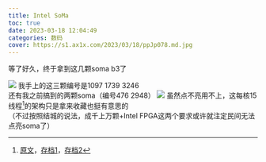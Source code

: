 ```yaml
---
title: Intel SoMa
toc: true
date: 2023-03-18 12:04:49
categories: 数码
cover: https://s1.ax1x.com/2023/03/18/ppJp078.md.jpg
---
```


等了好久，终于拿到这几颗soma b3了
<!-- more -->
![](https://s1.ax1x.com/2023/03/18/ppJp078.jpg)
我手上的这三颗编号是1097 1739 3246  
还有我之前搞到的两颗soma（编号476 2948）
![](https://s1.ax1x.com/2023/03/18/ppJKzUH.jpg)
虽然点不亮用不上，这每核15线程[^1]的架构只是拿来收藏也挺有意思的  
（不过按照结城的说法，成千上万颗+Intel FPGA这两个要求或许就注定民间无法点亮soma了）

[^1]:[原文](https://www.bilibili.com/read/cv7525799)，[存档1](https://web.archive.org/web/20230302144219/https://www.bilibili.com/read/cv7525799)，[存档2](https://archive.md/4Iktl)
